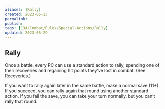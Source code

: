 ```yaml
---
aliases: [Rally]
created: 2023-05-13
permalink: 
publish: 
tags: [13A/Combat/Rules/Special-Actions/Rally]
updated: 2023-05-29
---
```


## Rally

Once a battle, every PC can use a standard action to rally, spending one of their recoveries and regaining hit points they’ve lost in combat. (See Recoveries.)

If you want to rally again later in the same battle, make a normal save (11+). If you succeed, you can rally again that round using another standard action. If you fail the save, you can take your turn normally, but you can’t rally that round.